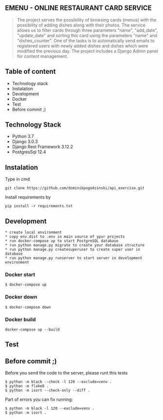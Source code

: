 ## EMENU - ONLINE RESTAURANT CARD SERVICE

> The project serves the possibility of browsing cards (menus) with the possibility of adding dishes along with their photos. 
> The service allows us to filter cards through three parameters "name", "add_date", "update_date" 
> and sorting this card using the parameters "name" and "dishes_counter".
> One of the tasks is to automatically send emails to registered users with newly added dishes and dishes
> which were modified the previous day.
> The project includes a Django Admin panel for content management. 

## Table of content

 - Technology stack
 - Instalation
 - Development
 - Docker
 - Test
 - Before commit ;)

## Technology Stack

 - Python 3.7
 - Django 3.0.3
 - Django Rest Framework 3.12.2
 - PostgresSql 12.4

## Instalation

Type in cmd
```
git clone https://github.com/dominikpogodzinski/api_exercise.git
```

Install requirements by 
```
pip install -r requirements.txt
```

## Development
```
* create local environment
* copy env.dist to .env in main source of ypur projects
* run docker-compose up to start PostgreSQL database
* run python manage.py migrate to create your database structure
* run python manage.py createsuperuser to create super user in database
* run python manage.py runserver to start server in development environment
```

### Docker start
```
$ docker-compose up
```

### Docker down
```
$ docker-compose down
```

### Docker build
```
docker-compose up --build
```

## Test


## Before commit ;)

Before you send the code to the server, please runt this tests
```
$ python -m black --check -l 120 --exclude=venv .
$ python -m flake8 .
$ python -m isort --check-only --diff .
```
Part of errors you can fix running:
```
$ python -m black -l 120 --exclude=venv .
$ python -m isort .
```
